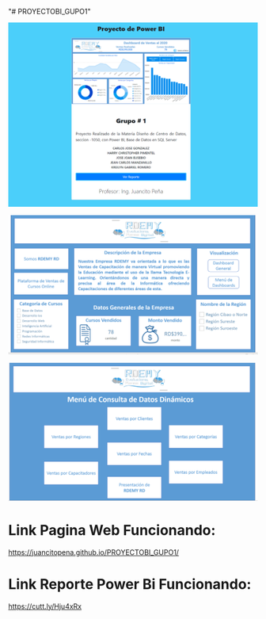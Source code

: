 "# PROYECTOBI_GUPO1" 

![](grupo1.png)

![](portada_grupo1.png)

![](menu.png)

# Link Pagina Web Funcionando:

https://juancitopena.github.io/PROYECTOBI_GUPO1/


# Link Reporte Power Bi Funcionando:

https://cutt.ly/Hju4xRx
